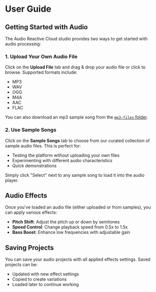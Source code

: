 # User Guide

## Getting Started with Audio

The Audio Reactive Cloud studio provides two ways to get started with audio processing:

### 1. Upload Your Own Audio File

Click on the **Upload File** tab and drag & drop your audio file or click to browse. Supported formats include:
- MP3
- WAV 
- OGG
- M4A
- AAC
- FLAC

You can also download an mp3 sample song from the [`mp3-files` folder](./mp3-files).

### 2. Use Sample Songs

Click on the **Sample Songs** tab to choose from our curated collection of sample audio files. This is perfect for:
- Testing the platform without uploading your own files
- Experimenting with different audio characteristics
- Quick demonstrations

Simply click "Select" next to any sample song to load it into the audio player.

## Audio Effects

Once you've loaded an audio file (either uploaded or from samples), you can apply various effects:

- **Pitch Shift**: Adjust the pitch up or down by semitones
- **Speed Control**: Change playback speed from 0.5x to 1.5x
- **Bass Boost**: Enhance low frequencies with adjustable gain

## Saving Projects

You can save your audio projects with all applied effects settings. Saved projects can be:
- Updated with new effect settings
- Copied to create variations
- Loaded later to continue working